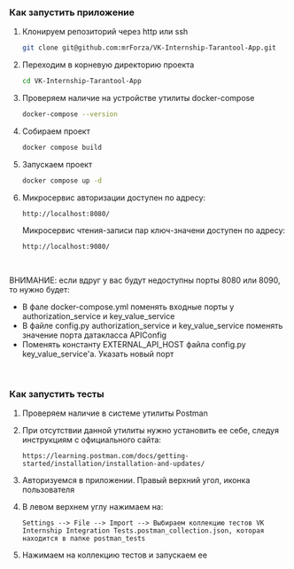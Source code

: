 ### Как запустить приложение

1) Клонируем репозиторий через http или ssh
    ``` bash
    git clone git@github.com:mrForza/VK-Internship-Tarantool-App.git
    ```

2) Переходим в корневую директорию проекта
    ``` bash
    cd VK-Internship-Tarantool-App
    ```

3) Проверяем наличие на устройстве утилиты docker-compose
    ``` bash
    docker-compose --version
    ```

4) Собираем проект
    ``` bash
    docker compose build
    ```

5) Запускаем проект
    ``` bash
    docker compose up -d
    ```

6) Микросервис авторизации доступен по адресу: 
    ```
    http://localhost:8080/
    ```
    Микросервис чтения-записи пар ключ-значени доступен по адресу:
    ```
    http://localhost:9080/
    ```

<br>

ВНИМАНИЕ: если вдруг у вас будут недоступны порты 8080 или 8090, то нужно будет:
- В фале docker-compose.yml поменять входные порты у authorization_service и key_value_service
- В файле config.py authorization_service и key_value_service поменять значение порта датакласса APIConfig
- Поменять константу EXTERNAL_API_HOST файла config.py key_value_service'а. Указать новый порт

<br>

### Как запустить тесты

1) Проверяем наличие в системе утилиты Postman

2) При отсутствии данной утилиты нужно установить ее себе, следуя инструкциям с официального сайта:
    ```
    https://learning.postman.com/docs/getting-started/installation/installation-and-updates/
    ```

3) Авторизуемся в приложении. Правый верхний угол, иконка пользователя

4) В левом верхнем углу нажимаем на:
    ```
    Settings --> File --> Import --> Выбираем коллекцию тестов VK Internship Integration Tests.postman_collection.json, которая находится в папке postman_tests
    ```

5) Нажимаем на коллекцию тестов и запускаем ее